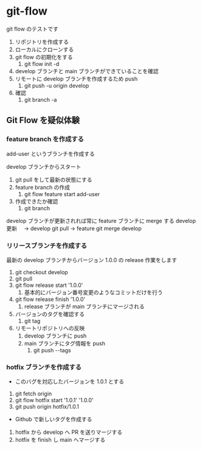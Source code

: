 # git-flow

git flow のテストです

1. リポジトリを作成する
2. ローカルにクローンする
3. git flow の初期化をする
   1. git flow init -d
4. develop ブランチと main ブランチができていることを確認
5. リモートに develop ブランチを作成するため push
   1. git push -u origin develop
6. 確認
   1. git branch -a

## Git Flow を疑似体験

### feature branch を作成する

add-user というブランチを作成する

develop ブランチからスタート

1. git pull をして最新の状態にする
2. feature branch の作成
   1. git flow feature start add-user
3. 作成できたか確認
   1. git branch

develop ブランチが更新されれば常に feature ブランチに merge する
develop 更新　 → develop git pull -> feature git merge develop

### リリースブランチを作成する

最新の develop ブランチからバージョン 1.0.0 の release 作業をします

1. git checkout develop
2. git pull
3. git flow release start '1.0.0'
   1. 基本的にバージョン番号変更のようなコミットだけを行う
4. git flow release finish '1.0.0'
   1. release ブランチが main ブランチにマージされる
5. バージョンのタグを確認する
   1. git tag
6. リモートリポジトリへの反映
   1. develop ブランチに push
   2. main ブランチにタグ情報を push
      1. git push --tags

### hotfix ブランチを作成する

- このバグを対応したバージョンを 1.0.1 とする

1. git fetch origin
2. git flow hotfix start '1.0.1' '1.0.0'
3. git push origin hotfix/1.0.1

- Github で新しいタグを作成する

1. hotfix から develop へ PR を送りマージする
2. hotfix を finish し main へマージする
